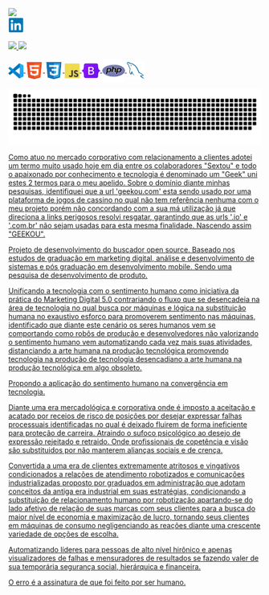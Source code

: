 ![](https://readme-typing-svg.herokuapp.com?font=Montserrat&color=coral&lines=Geekou+Profile;Dev+Junior;Development+Student;Future+FullStack+Developer)
<br>
<a href="https://www.linkedin.com/in/fabio-d-d-pozzo-991753271" target="_blank" >
  <img src="https://raw.githubusercontent.com/devicons/devicon/master/icons/linkedin/linkedin-original.svg" height="30" width="30">
</a>

<!--
![](https://readme-typing-svg.herokuapp.com?font=Montserrat&color=coral&lines=I'm+a+Frontend+Developer;Development+Student;Future+Fullstack+Developer)
-->

<div>
  <a href="https://github.com/fabiodellpozzo">
  <img height="209em" src="https://github-readme-stats.vercel.app/api?username=fabiodellpozzo&show_icons=true&theme=transparent&include_all_commits=true&count_private=true"/>
  <img height="209em"" src="https://github-readme-stats.vercel.app/api/top-langs/?username=fabiodellpozzo&layout=donut&langs_count=6&theme=transparent"/>
</div>
  
<br>
  
<div style="display: inline_block">
 
  <img align="center" alt="VSCode" title="VSCode" height="30" width="30" src="https://raw.githubusercontent.com/devicons/devicon/master/icons/vscode/vscode-original.svg">
  <img align="center" alt="HTML5"
 title="HTML5" height="35" width="35" src="https://raw.githubusercontent.com/devicons/devicon/master/icons/html5/html5-original.svg">
  <img align="center" alt="CSS3" title="CSS3" height="35" width="35" src="https://raw.githubusercontent.com/devicons/devicon/master/icons/css3/css3-original.svg">
  <img align="center" alt="JS" title="JS" height="30" width="30" src="https://raw.githubusercontent.com/devicons/devicon/master/icons/javascript/javascript-original.svg">
  <img align="center" alt="Bootstrap" title="Bootstrap" height="37" width="37" src="https://raw.githubusercontent.com/devicons/devicon/master/icons/bootstrap/bootstrap-original.svg">
  <img align="center" alt="PHP" title="PHP" height="45" width="45" src="https://raw.githubusercontent.com/devicons/devicon/master/icons/php/php-original.svg">
  <img align="center" alt="MySQL" title="MySQL" height="35" width="35"
 src="https://raw.githubusercontent.com/devicons/devicon/master/icons/mysql/mysql-original.svg">
 
<!-- 
  <img align="center" alt="Js" height="50" width="50" src="https://raw.githubusercontent.com/devicons/devicon/master/icons/gimp/gimp-original.svg">
  <img align="center" alt="Js" height="60" width="60" src="https://raw.githubusercontent.com/devicons/devicon/master/icons/inkscape/inkscape-original.svg">
  <img align="center" alt="HTML" height="55" width="55" src="https://raw.githubusercontent.com/devicons/devicon/master/icons/vscode/vscode-original.svg">
  <img align="center" alt="HTML" height="60" width="60" src="https://raw.githubusercontent.com/devicons/devicon/master/icons/html5/html5-original.svg">
  <img align="center" alt="CSS" height="60" width="60" src="https://raw.githubusercontent.com/devicons/devicon/master/icons/css3/css3-original.svg">
  <img align="center" alt="Js" height="60" width="60" src="https://raw.githubusercontent.com/devicons/devicon/master/icons/javascript/javascript-original.svg">
  <img align="center" alt="Js" height="60" width="60" src="https://raw.githubusercontent.com/devicons/devicon/master/icons/typescript/typescript-original.svg">
  <img align="center" alt="Js" height="60" width="60" src="https://raw.githubusercontent.com/devicons/devicon/master/icons/jquery/jquery-original.svg">
  <img align="center" alt="Js" height="60" width="60" src="https://raw.githubusercontent.com/devicons/devicon/master/icons/nodejs/nodejs-original.svg">
  <img align="center" alt="Js" height="60" width="60" src="https://raw.githubusercontent.com/devicons/devicon/master/icons/react/react-original.svg">
  <img align="center" alt="Js" height="60" width="60" src="https://raw.githubusercontent.com/devicons/devicon/master/icons/php/php-original.svg">
  <img align="center" alt="Js" height="60" width="60" src="https://raw.githubusercontent.com/devicons/devicon/master/icons/mysql/mysql-original.svg">
  <img align="center" alt="Js" height="60" width="60" src="https://raw.githubusercontent.com/devicons/devicon/master/icons/postgresql/postgresql-original.svg">
  <img align="center" alt="Js" height="60" width="60" src="https://raw.githubusercontent.com/devicons/devicon/master/icons/androidstudio/androidstudio-original.svg">
  <img align="center" alt="Js" height="60" width="60" src="https://raw.githubusercontent.com/devicons/devicon/master/icons/kotlin/kotlin-original.svg">
  <img align="center" alt="Js" height="60" width="60" src="https://raw.githubusercontent.com/devicons/devicon/master/icons/firebase/firebase-plain.svg">
  <img align="center" alt="Js" height="60" width="60" src="https://raw.githubusercontent.com/devicons/devicon/master/icons/sqlite/sqlite-original.svg">
-->  
</div>

![Snake animation](https://github.com/fabiodellpozzo/fabiodellpozzo/blob/output/github-contribution-grid-snake.svg)

<p>Como atuo no mercado corporativo com relacionamento a clientes adotei um termo muito usado hoje em dia entre os colaboradores "Sextou" e todo o apaixonado por conhecimento e tecnologia é denominado um "Geek" uni estes 2 termos para o meu apelido. Sobre o domínio diante minhas pesquisas, identifiquei que a url 'geekou.com' esta sendo usado por uma plataforma de jogos de cassino no qual não tem referência nenhuma com o meu projeto porém não concordando com a sua má utilização já que direciona a links perigosos resolvi resgatar, garantindo que as urls '.io' e '.com.br' não sejam usadas para esta mesma finalidade. Nascendo assim "GEEKOU". </p>

<p>Projeto de desenvolvimento do buscador open source. Baseado nos estudos de graduação em marketing digital, análise e desenvolvimento de sistemas e pós graduação em desenvolvimento mobile. Sendo uma pesquisa de desenvolvimento de produto.</p>

<p>Unificando a tecnologia com o sentimento humano como iniciativa da prática do Marketing Digital 5.0 contrariando o fluxo que se desencadeia na área de tecnologia no qual busca por máquinas e lógica na substituição humana no exaustivo esforço para promoverem sentimento nas máquinas, identificado que diante este cenário os seres humanos vem se comportando como robôs de produção e desenvolvedores não valorizando o sentimento humano vem automatizando cada vez mais suas atividades, distanciando a arte humana na produção tecnológica promovendo tecnologia na produção de tecnologia desencadiano a arte humana na produção tecnológica em algo obsoleto.</p>

<p>Propondo a aplicação do sentimento humano na convergência em tecnologia.</p>

<p>Diante uma era mercadológica e corporativa onde é imposto a aceitação e acatado por receios de risco de posições por desejar expressar falhas processuais identificadas no qual é deixado fluirem de forma ineficiente para proteção de carreira. Atraindo o sufoco psicológico ao desejo de expressão rejeitado e retraido.
Onde profissionais de copetência e visão são substituidos por não manterem alianças sociais e de crença.</p>

<p>Convertida a uma era de clientes extremamente atritosos e vingativos condicionados a relações de atendimento robotizados e comunicações industrializadas proposto por graduados em administração que adotam conceitos da antiga era industrial em suas estratégias, condicionando a substituição de relacionamento humano por robotização apartando-se do lado afetivo de relação de suas marcas com seus clientes para a busca do maior nível de economia e maximização de lucro, tornando seus clientes em máquinas de consumo negligenciando as reações diante uma crescente variedade de opções de escolha.</p>

<p>Automatizando líderes para pessoas de alto nível hirônico e apenas visualizadores de falhas e mensuradores de resultados se fazendo valer de sua temporária segurança social, hierárquica e financeira.</p>

<p>O erro é a assinatura de que foi feito por ser humano.</p>


      
<!-- Stats 
   <img height="300em" src="https://github-readme-stats.vercel.app/api/top-langs/?username=fabiodellpozzo&layout=donut&langs_count=6&theme=transparent"/>

   <div>
     <img height="150em" src="https://github-readme-stats.vercel.app/api/top-langs/?username=fabiodellpozzo&layout=compact&langs_count=6&theme=transparent"/> 
   </div>

   <div>
     <img height="180em" src="https://github-readme-stats.vercel.app/api/top-langs/?username=fabiodellpozzo&layout=donut&langs_count=6&theme=transparent"/>
   </div>

   <div>
     <img height="180em" src="https://github-readme-stats.vercel.app/api/top-langs/?username=fabiodellpozzo&layout=pie&langs_count=6&theme=transparent"/>
   </div>
-->
